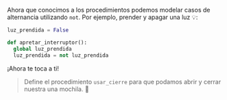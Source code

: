Ahora que conocimos a los procedimientos podemos modelar casos de alternancia utilizando `not`. Por ejemplo, prender y apagar una luz :bulb::

```python
luz_prendida = False

def apretar_interruptor():
  global luz_prendida
  luz_prendida = not luz_prendida
```

¡Ahora te toca a ti!

> Define el procedimiento `usar_cierre` para que podamos abrir y cerrar nuestra una mochila. :school_satchel: